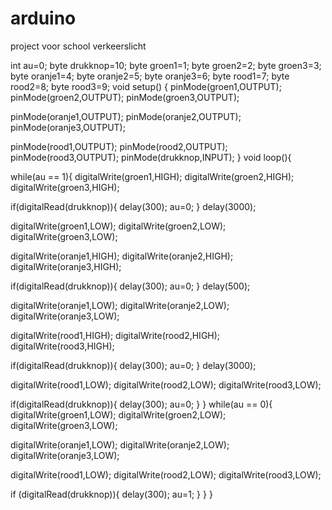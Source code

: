 # arduino
project voor school
verkeerslicht

int  au=0;
byte drukknop=10;
byte groen1=1;
byte groen2=2;
byte groen3=3;
byte oranje1=4;
byte oranje2=5;
byte oranje3=6;
byte rood1=7;
byte rood2=8;
byte rood3=9;
void setup() {
pinMode(groen1,OUTPUT);
pinMode(groen2,OUTPUT);
pinMode(groen3,OUTPUT);

pinMode(oranje1,OUTPUT);
pinMode(oranje2,OUTPUT);
pinMode(oranje3,OUTPUT);

pinMode(rood1,OUTPUT);
pinMode(rood2,OUTPUT);
pinMode(rood3,OUTPUT);
pinMode(drukknop,INPUT);
}
void loop(){ 



  while(au == 1){
digitalWrite(groen1,HIGH);
digitalWrite(groen2,HIGH);
digitalWrite(groen3,HIGH);

  if(digitalRead(drukknop)){
    delay(300);
    au=0;
  }
delay(3000);

digitalWrite(groen1,LOW);
digitalWrite(groen2,LOW);
digitalWrite(groen3,LOW); 

digitalWrite(oranje1,HIGH);
digitalWrite(oranje2,HIGH);
digitalWrite(oranje3,HIGH);
  
  if(digitalRead(drukknop)){
    delay(300);
    au=0;
  }
delay(500);

digitalWrite(oranje1,LOW);
digitalWrite(oranje2,LOW);
digitalWrite(oranje3,LOW);

digitalWrite(rood1,HIGH);
digitalWrite(rood2,HIGH);
digitalWrite(rood3,HIGH);

  if(digitalRead(drukknop)){
    delay(300);
    au=0;
  }
delay(3000);
 
digitalWrite(rood1,LOW);
digitalWrite(rood2,LOW);
digitalWrite(rood3,LOW);
  
  if(digitalRead(drukknop)){
    delay(300);
    au=0;
  }
  }
while(au == 0){
 digitalWrite(groen1,LOW);
 digitalWrite(groen2,LOW);
 digitalWrite(groen3,LOW);

 digitalWrite(oranje1,LOW);
 digitalWrite(oranje2,LOW);
 digitalWrite(oranje3,LOW);

 digitalWrite(rood1,LOW);
 digitalWrite(rood2,LOW);
 digitalWrite(rood3,LOW);
 
if (digitalRead(drukknop)){
  delay(300);
  au=1;
}
}
}
